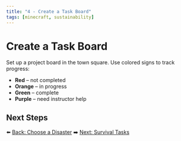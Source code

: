 ```yaml
---
title: "4 - Create a Task Board"
tags: [minecraft, sustainability]
---
```

# Create a Task Board

Set up a project board in the town square. Use colored signs to track progress:
- **Red** – not completed
- **Orange** – in progress
- **Green** – complete
- **Purple** – need instructor help

## Next Steps

⬅️ [Back: Choose a Disaster](/sustainability_lab/Day-1/02_choose_disaster)
➡️ [Next: Survival Tasks](/sustainability_lab/Day-1/04_survival_tasks)
